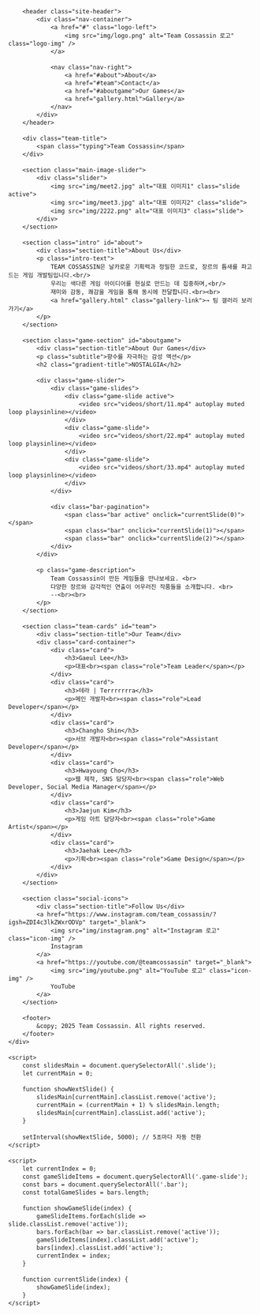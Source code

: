 <!DOCTYPE html>
<html lang="ko">
<head>
    <meta charset="UTF-8" />
    <meta name="viewport" content="width=device-width, initial-scale=1.0"/>
    <title>Team Cossassin - Game Dev Team</title>
    <link href="https://fonts.googleapis.com/css2?family=Anton&display=swap" rel="stylesheet">
    <link rel="stylesheet" href="styles/style.css" />
</head>
<body>
    <div class="container">
        
        <header class="site-header">
            <div class="nav-container">
                <a href="#" class="logo-left">
                    <img src="img/logo.png" alt="Team Cossassin 로고" class="logo-img" />
                </a>
                
                <nav class="nav-right">
                    <a href="#about">About</a>
                    <a href="#team">Contact</a>
                    <a href="#aboutgame">Our Games</a>
                    <a href="gallery.html">Gallery</a>
                </nav>
            </div>
        </header>

        <div class="team-title">
            <span class="typing">Team Cossassin</span>
        </div>

        <section class="main-image-slider">
            <div class="slider">
                <img src="img/meet2.jpg" alt="대표 이미지1" class="slide active">
                <img src="img/meet3.jpg" alt="대표 이미지2" class="slide">
                <img src="img/2222.png" alt="대표 이미지3" class="slide">
            </div>
        </section>

        <section class="intro" id="about">
            <div class="section-title">About Us</div>
            <p class="intro-text">
                TEAM COSSASSIN은 날카로운 기획력과 정밀한 코드로, 장르의 틈새를 파고드는 게임 개발팀입니다.<br/>
                우리는 색다른 게임 아이디어를 현실로 만드는 데 집중하며,<br/>
                재미와 감동, 쾌감을 게임을 통해 동시에 전달합니다.<br><br>
                <a href="gallery.html" class="gallery-link">→ 팀 갤러리 보러가기</a>
            </p>
        </section>

        <section class="game-section" id="aboutgame">
            <div class="section-title">About Our Games</div>
            <p class="subtitle">향수를 자극하는 감성 액션</p>
            <h2 class="gradient-title">NOSTALGIA</h2>
            
            <div class="game-slider">
                <div class="game-slides">
                    <div class="game-slide active">
                        <video src="videos/short/11.mp4" autoplay muted loop playsinline></video>
                    </div>
                    <div class="game-slide">
                        <video src="videos/short/22.mp4" autoplay muted loop playsinline></video>
                    </div>
                    <div class="game-slide">
                        <video src="videos/short/33.mp4" autoplay muted loop playsinline></video>
                    </div>
                </div>

                <div class="bar-pagination">
                    <span class="bar active" onclick="currentSlide(0)"></span>
                    <span class="bar" onclick="currentSlide(1)"></span>
                    <span class="bar" onclick="currentSlide(2)"></span>
                </div>
            </div>

            <p class="game-description">
                Team Cossassin이 만든 게임들을 만나보세요. <br>
                다양한 장르와 감각적인 연출이 어우러진 작품들을 소개합니다. <br>
                --<br><br>
            </p>
        </section>

        <section class="team-cards" id="team">
            <div class="section-title">Our Team</div>
            <div class="card-container">
                <div class="card">
                    <h3>Gaeul Lee</h3>
                    <p>대표<br><span class="role">Team Leader</span></p>
                </div>
                <div class="card">
                    <h3>테라 | Terrrrrrra</h3>
                    <p>메인 개발자<br><span class="role">Lead Developer</span></p>
                </div>
                <div class="card">
                    <h3>Changho Shin</h3>
                    <p>서브 개발자<br><span class="role">Assistant Developer</span></p>
                </div>
                <div class="card">
                    <h3>Hwayoung Cho</h3>
                    <p>웹 제작, SNS 담당자<br><span class="role">Web Developer, Social Media Manager</span></p>
                </div>
                <div class="card">
                    <h3>Jaejun Kim</h3>
                    <p>게임 아트 담당자<br><span class="role">Game Artist</span></p>
                </div>
                <div class="card">
                    <h3>Jaehak Lee</h3>
                    <p>기획<br><span class="role">Game Design</span></p>
                </div>
            </div>
        </section>

        <section class="social-icons">
            <div class="section-title">Follow Us</div>
            <a href="https://www.instagram.com/team_cossassin/?igsh=ZDI4c3lkZWxrODVp" target="_blank">
                <img src="img/instagram.png" alt="Instagram 로고" class="icon-img" />
                Instagram
            </a>
            <a href="https://youtube.com/@teamcossassin" target="_blank">
                <img src="img/youtube.png" alt="YouTube 로고" class="icon-img" />
                YouTube
            </a>
        </section>

        <footer>
            &copy; 2025 Team Cossassin. All rights reserved.
        </footer>
    </div>

    <script>
        const slidesMain = document.querySelectorAll('.slide');
        let currentMain = 0;

        function showNextSlide() {
            slidesMain[currentMain].classList.remove('active');
            currentMain = (currentMain + 1) % slidesMain.length;
            slidesMain[currentMain].classList.add('active');
        }

        setInterval(showNextSlide, 5000); // 5초마다 자동 전환
    </script>

    <script>
        let currentIndex = 0;
        const gameSlideItems = document.querySelectorAll('.game-slide');
        const bars = document.querySelectorAll('.bar');
        const totalGameSlides = bars.length;

        function showGameSlide(index) {
            gameSlideItems.forEach(slide => slide.classList.remove('active'));
            bars.forEach(bar => bar.classList.remove('active'));
            gameSlideItems[index].classList.add('active');
            bars[index].classList.add('active');
            currentIndex = index;
        }

        function currentSlide(index) {
            showGameSlide(index);
        }
    </script>
</body>
</html>
